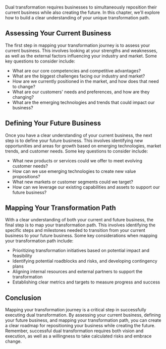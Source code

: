 
Dual transformation requires businesses to simultaneously reposition their current business while also creating the future. In this chapter, we'll explore how to build a clear understanding of your unique transformation path.

Assessing Your Current Business
-------------------------------

The first step in mapping your transformation journey is to assess your current business. This involves looking at your strengths and weaknesses, as well as the external factors influencing your industry and market. Some key questions to consider include:

* What are our core competencies and competitive advantages?
* What are the biggest challenges facing our industry and market?
* How are we currently positioned in the market, and how does that need to change?
* What are our customers' needs and preferences, and how are they changing?
* What are the emerging technologies and trends that could impact our business?

Defining Your Future Business
-----------------------------

Once you have a clear understanding of your current business, the next step is to define your future business. This involves identifying new opportunities and areas for growth based on emerging technologies, market trends, and customer needs. Some key questions to consider include:

* What new products or services could we offer to meet evolving customer needs?
* How can we use emerging technologies to create new value propositions?
* What new markets or customer segments could we target?
* How can we leverage our existing capabilities and assets to support our future business?

Mapping Your Transformation Path
--------------------------------

With a clear understanding of both your current and future business, the final step is to map your transformation path. This involves identifying the specific steps and milestones needed to transition from your current business to your future business. Some key considerations when mapping your transformation path include:

* Prioritizing transformation initiatives based on potential impact and feasibility
* Identifying potential roadblocks and risks, and developing contingency plans
* Aligning internal resources and external partners to support the transformation
* Establishing clear metrics and targets to measure progress and success

Conclusion
----------

Mapping your transformation journey is a critical step in successfully executing dual transformation. By assessing your current business, defining your future business, and mapping your transformation path, you can create a clear roadmap for repositioning your business while creating the future. Remember, successful dual transformation requires both vision and execution, as well as a willingness to take calculated risks and embrace change.
